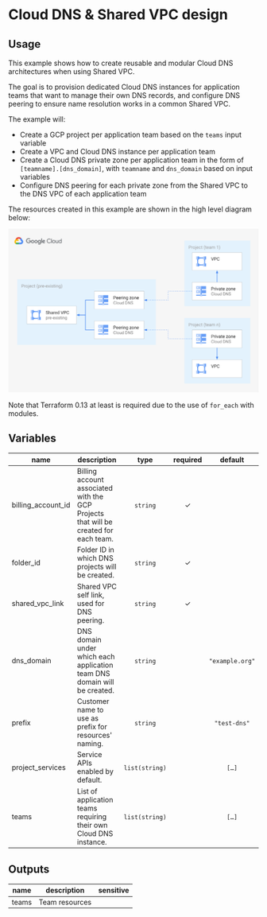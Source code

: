 # Cloud DNS & Shared VPC design

## Usage

This example shows how to create reusable and modular Cloud DNS architectures when using Shared VPC.

The goal is to provision dedicated Cloud DNS instances for application teams that want to manage their own DNS records, and configure DNS peering to ensure name resolution works in a common Shared VPC.

The example will:

- Create a GCP project per application team based on the `teams` input variable
- Create a VPC and Cloud DNS instance per application team
- Create a Cloud DNS private zone per application team in the form of `[teamname].[dns_domain]`, with `teamname` and `dns_domain` based on input variables
- Configure DNS peering for each private zone from the Shared VPC to the DNS VPC of each application team

The resources created in this example are shown in the high level diagram below:

<img src="diagram.png" width="640px">

Note that Terraform 0.13 at least is required due to the use of `for_each` with modules.


<!-- BEGIN TFDOC -->

## Variables

| name | description | type | required | default |
|---|---|:---:|:---:|:---:|
| billing_account_id | Billing account associated with the GCP Projects that will be created for each team. | <code>string</code> | ✓ |  |
| folder_id | Folder ID in which DNS projects will be created. | <code>string</code> | ✓ |  |
| shared_vpc_link | Shared VPC self link, used for DNS peering. | <code>string</code> | ✓ |  |
| dns_domain | DNS domain under which each application team DNS domain will be created. | <code>string</code> |  | <code>&#34;example.org&#34;</code> |
| prefix | Customer name to use as prefix for resources' naming. | <code>string</code> |  | <code>&#34;test-dns&#34;</code> |
| project_services | Service APIs enabled by default. | <code>list&#40;string&#41;</code> |  | <code title="&#91;&#10;  &#34;compute.googleapis.com&#34;,&#10;  &#34;dns.googleapis.com&#34;,&#10;&#93;">&#91;&#8230;&#93;</code> |
| teams | List of application teams requiring their own Cloud DNS instance. | <code>list&#40;string&#41;</code> |  | <code title="&#91;&#10;  &#34;team1&#34;,&#10;  &#34;team2&#34;,&#10;&#93;">&#91;&#8230;&#93;</code> |

## Outputs

| name | description | sensitive |
|---|---|:---:|
| teams | Team resources |  |

<!-- END TFDOC -->

